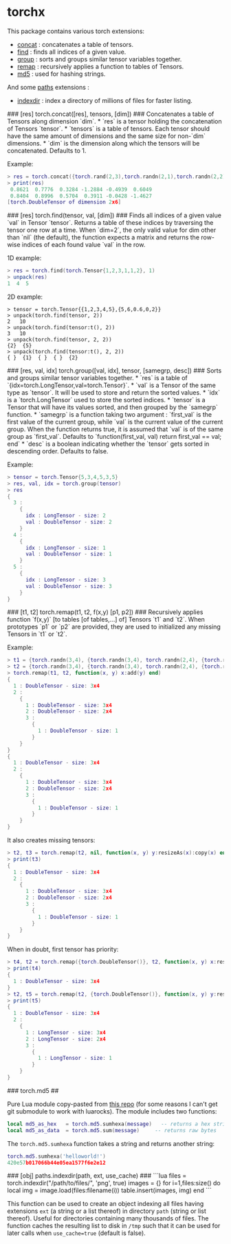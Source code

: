 torchx
======

This package contains various torch extensions:
 * [concat](#torch.concat) : concatenates a table of tensors.
 * [find](#torch.find) : finds all indices of a given value.
 * [group](#torch.group) : sorts and groups similar tensor variables together. 
 * [remap](#torch.remap) : recursively applies a function to tables of Tensors.
 * [md5](#torch.md5) : used for hashing strings.

And some [paths](https://github.com/torch/paths) extensions :
 * [indexdir](#paths.indexdir) : index a directory of millions of files for faster listing.


<a name='torch.concat'/>
### [res] torch.concat([res], tensors, [dim]) ###
Concatenates a table of Tensors along dimension `dim`.
 * `res` is a tensor holding the concatenation of Tensors `tensor`.
 * `tensors` is a table of tensors. Each tensor should have the same amount of dimensions and the same size for non-`dim` dimensions.
 * `dim` is the dimension along which the tensors will be concatenated. Defaults to 1.

Example:
```lua
> res = torch.concat({torch.rand(2,3),torch.randn(2,1),torch.randn(2,2)},2)
> print(res)
 0.8621  0.7776  0.3284 -1.2884 -0.4939  0.6049
 0.8404  0.8996  0.5704  0.3911 -0.0428 -1.4627
[torch.DoubleTensor of dimension 2x6]
```

<a name='torch.find'/>
### [res] torch.find(tensor, val, [dim]) ###
Finds all indices of a given value `val` in Tensor `tensor`. 
Returns a table of these indices by traversing the tensor one row 
at a time. When `dim=2`, the only valid value for dim other than `nil` (the default),
the function expects a matrix and returns the row-wise indices of each found 
value `val` in the row.

1D example:
```lua
> res = torch.find(torch.Tensor{1,2,3,1,1,2}, 1)
> unpack(res)
1  4  5
```

2D example:
```
> tensor = torch.Tensor{{1,2,3,4,5},{5,6,0.6,0,2}}
> unpack(torch.find(tensor, 2))
2	10	
> unpack(torch.find(tensor:t(), 2))
3	10	
> unpack(torch.find(tensor, 2, 2))
{2}  {5}
> unpack(torch.find(tensor:t(), 2, 2))
{ }  {1}  { }  { }  {2}
```

<a name='torch.group'/>
### [res, val, idx] torch.group([val, idx], tensor, [samegrp, desc]) ###
Sorts and groups similar tensor variables together.
 * `res` is a table of `{idx=torch.LongTensor,val=torch.Tensor}`.
 * `val` is a Tensor of the same type as `tensor`. It will be used to store and return the sorted values.
 * `idx` is a `torch.LongTensor` used to store the sorted indices.
 * `tensor` is a Tensor that will have its values sorted, and then grouped by the `samegrp` function.
 * `samegrp` is a function taking two argument : `first_val` is the first value of the current group, while `val` is the current value of the current group. When the function returns true, it is assumed that `val` is of the same group as `first_val`. Defaults to `function(first_val, val) return first_val == val; end`
 * `desc` is a boolean indicating whether the `tensor` gets sorted in descending order. Defaults to false.

Example:
```lua
> tensor = torch.Tensor{5,3,4,5,3,5}
> res, val, idx = torch.group(tensor)
> res
{
  3 : 
    {
      idx : LongTensor - size: 2
      val : DoubleTensor - size: 2
    }
  4 : 
    {
      idx : LongTensor - size: 1
      val : DoubleTensor - size: 1
    }
  5 : 
    {
      idx : LongTensor - size: 3
      val : DoubleTensor - size: 3
    }
}
```

<a name='torch.remap'/>
### [t1, t2] torch.remap(t1, t2, f(x,y) [p1, p2]) ###
Recursively applies function `f(x,y)` [to tables [of tables,...] of] Tensors
`t1` and `t2`. When prototypes `p1` or `p2` are provided, they are used 
to initialized any missing Tensors in `t1` or `t2`.

Example:
```lua
> t1 = {torch.randn(3,4), {torch.randn(3,4), torch.randn(2,4), {torch.randn(1)}}}
> t2 = {torch.randn(3,4), {torch.randn(3,4), torch.randn(2,4), {torch.randn(1)}}}
> torch.remap(t1, t2, function(x, y) x:add(y) end)
{
  1 : DoubleTensor - size: 3x4
  2 : 
    {
      1 : DoubleTensor - size: 3x4
      2 : DoubleTensor - size: 2x4
      3 : 
        {
          1 : DoubleTensor - size: 1
        }
    }
}
{
  1 : DoubleTensor - size: 3x4
  2 : 
    {
      1 : DoubleTensor - size: 3x4
      2 : DoubleTensor - size: 2x4
      3 : 
        {
          1 : DoubleTensor - size: 1
        }
    }
}
```
It also creates missing tensors:
```lua
> t2, t3 = torch.remap(t2, nil, function(x, y) y:resizeAs(x):copy(x) end)
> print(t3)
{
  1 : DoubleTensor - size: 3x4
  2 : 
    {
      1 : DoubleTensor - size: 3x4
      2 : DoubleTensor - size: 2x4
      3 : 
        {
          1 : DoubleTensor - size: 1
        }
    }
}
```
When in doubt, first tensor has priority:
```lua
> t4, t2 = torch.remap({torch.DoubleTensor()}, t2, function(x, y) x:resize(y:size()):copy(y) end, torch.LongTensor())
> print(t4)
{
  1 : DoubleTensor - size: 3x4
}
> t2, t5 = torch.remap(t2, {torch.DoubleTensor()}, function(x, y) y:resize(x:size()):copy(x) end, torch.LongTensor())
> print(t5)
{
  1 : DoubleTensor - size: 3x4
  2 : 
    {
      1 : LongTensor - size: 3x4
      2 : LongTensor - size: 2x4
      3 : 
        {
          1 : LongTensor - size: 1
        }
    }
}
```

<a name='torch.md5'/>
### torch.md5 ##

Pure Lua module copy-pasted from [this repo](https://github.com/kikito/md5.lua) (for some reasons I can't get 
git submodule to work with luarocks). The module includes two functions:
```lua
local md5_as_hex   = torch.md5.sumhexa(message)   -- returns a hex string
local md5_as_data  = torch.md5.sum(message)     -- returns raw bytes
```
The `torch.md5.sumhexa` function takes a string and returns another string:
```lua
torch.md5.sumhexa('helloworld!')
420e57b017066b44e05ea1577f6e2e12
```

<a name="paths.indexdir"/>
### [obj] paths.indexdir(path, ext, use_cache) ###
```lua
files = torch.indexdir("/path/to/files/", 'png', true)
images = {}
for i=1,files:size() do
   local img = image.load(files:filename(i))
   table.insert(images, img)
end
```

This function can be used to create an object indexing all files having 
extensions `ext` (a string or a list thereof) in directory `path` (string or list thereof). 
Useful for directories containing many thousands of files. The function 
caches the resulting list to disk in `/tmp` such that it can be used 
for later calls when `use_cache=true` (default is false).

